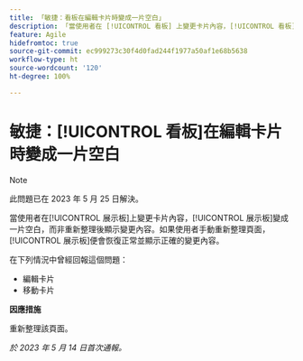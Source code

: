 ```yaml
---
title: 「敏捷：看板在編輯卡片時變成一片空白」
description: 「當使用者在 [!UICONTROL 看板] 上變更卡片內容，[!UICONTROL 看板]變成一片空白，而非重新整理後顯示變更內容。」如果使用者手動重新整理頁面，[!UICONTROL 看板]便會恢復正常並顯示正確的變更內容。」
feature: Agile
hidefromtoc: true
source-git-commit: ec999273c30f4d0fad244f1977a50af1e68b5638
workflow-type: ht
source-wordcount: '120'
ht-degree: 100%

---
```



# 敏捷：[!UICONTROL 看板]在編輯卡片時變成一片空白

>[!NOTE]
>
>此問題已在 2023 年 5 月 25 日解決。

當使用者在[!UICONTROL 展示板]上變更卡片內容，[!UICONTROL 展示板]變成一片空白，而非重新整理後顯示變更內容。如果使用者手動重新整理頁面，[!UICONTROL 展示板]便會恢復正常並顯示正確的變更內容。

在下列情況中曾經回報這個問題：

* 編輯卡片
* 移動卡片

**因應措施**

重新整理該頁面。

_於 2023 年 5 月 14 日首次通報。_




